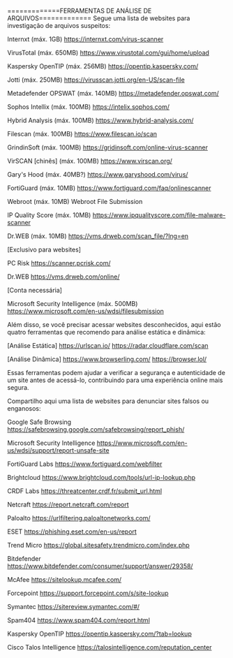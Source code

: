 =============FERRAMENTAS DE ANÁLISE DE ARQUIVOS=============
Segue uma lista de websites para investigação de arquivos suspeitos:

Internxt (máx. 1GB)
https://internxt.com/virus-scanner

VirusTotal (máx. 650MB)
https://www.virustotal.com/gui/home/upload

Kaspersky OpenTIP (máx. 256MB)
https://opentip.kaspersky.com/

Jotti (máx. 250MB)
https://virusscan.jotti.org/en-US/scan-file

Metadefender OPSWAT (máx. 140MB)
https://metadefender.opswat.com/

Sophos Intellix (máx. 100MB)
https://intelix.sophos.com/

Hybrid Analysis (máx. 100MB)
https://www.hybrid-analysis.com/

Filescan (máx. 100MB)
https://www.filescan.io/scan

GrindinSoft (máx. 100MB)
https://gridinsoft.com/online-virus-scanner

VirSCAN [chinês] (máx. 100MB)
https://www.virscan.org/

Gary's Hood (máx. 40MB?)
https://www.garyshood.com/virus/

FortiGuard (máx. 10MB)
https://www.fortiguard.com/faq/onlinescanner

Webroot (máx. 10MB)
Webroot File Submission

IP Quality Score (máx. 10MB)
https://www.ipqualityscore.com/file-malware-scanner

Dr.WEB (máx. 10MB)
https://vms.drweb.com/scan_file/?lng=en

[Exclusivo para websites]

PC Risk
https://scanner.pcrisk.com/

Dr.WEB
https://vms.drweb.com/online/

[Conta necessária]

Microsoft Security Intelligence (máx. 500MB)
https://www.microsoft.com/en-us/wdsi/filesubmission


Além disso, se você precisar acessar websites desconhecidos, aqui estão quatro ferramentas que recomendo para análise estática e dinâmica:

[Análise Estática]
https://urlscan.io/
https://radar.cloudflare.com/scan

[Análise Dinâmica]
https://www.browserling.com/
https://browser.lol/

Essas ferramentas podem ajudar a verificar a segurança e autenticidade de um site antes de acessá-lo, contribuindo para uma experiência online mais segura.


Compartilho aqui uma lista de websites para denunciar sites falsos ou enganosos:

Google Safe Browsing
https://safebrowsing.google.com/safebrowsing/report_phish/

Microsoft Security Intelligence
https://www.microsoft.com/en-us/wdsi/support/report-unsafe-site

FortiGuard Labs
https://www.fortiguard.com/webfilter

Brightcloud
https://www.brightcloud.com/tools/url-ip-lookup.php

CRDF Labs
https://threatcenter.crdf.fr/submit_url.html

Netcraft
https://report.netcraft.com/report

Paloalto
https://urlfiltering.paloaltonetworks.com/

ESET
https://phishing.eset.com/en-us/report

Trend Micro
https://global.sitesafety.trendmicro.com/index.php

Bitdefender
https://www.bitdefender.com/consumer/support/answer/29358/

McAfee
https://sitelookup.mcafee.com/

Forcepoint
https://support.forcepoint.com/s/site-lookup

Symantec
https://sitereview.symantec.com/#/

Spam404
https://www.spam404.com/report.html

Kaspersky OpenTIP
https://opentip.kaspersky.com/?tab=lookup

Cisco Talos Intelligence
https://talosintelligence.com/reputation_center
